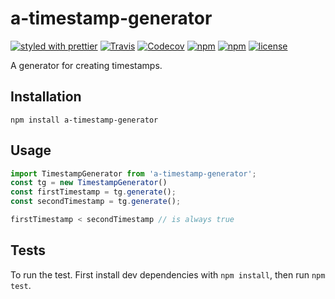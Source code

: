 # a-timestamp-generator

[![styled with prettier](https://img.shields.io/badge/styled_with-prettier-ff69b4.svg)](https://github.com/prettier/prettier)
[![Travis](https://img.shields.io/travis/adorsys/npm-timestamp-generator.svg?style=flat-square)](https://travis-ci.org/adorsys/npm-timestamp-generator/builds/)
[![Codecov](https://img.shields.io/codecov/c/github/adorsys/npm-timestamp-generator.svg?style=flat-square)](https://codecov.io/gh/adorsys/npm-timestamp-generator)
[![npm](https://img.shields.io/npm/v/a-timestamp-generator.svg?style=flat-square)](https://www.npmjs.com/package/a-timestamp-generator)
[![npm](https://img.shields.io/npm/dm/a-timestamp-generator.svg?style=flat-square)](https://www.npmjs.com/package/a-timestamp-generator)
[![license](https://img.shields.io/github/license/adorsys/npm-timestamp-generator.svg?style=flat-square)](https://github.com/adorsys/npm-timestamp-generator/blob/master/LICENSE)

A generator for creating timestamps.

## Installation

````
npm install a-timestamp-generator
````

## Usage

``` js
import TimestampGenerator from 'a-timestamp-generator';
const tg = new TimestampGenerator()
const firstTimestamp = tg.generate();
const secondTimestamp = tg.generate();

firstTimestamp < secondTimestamp // is always true
```

## Tests

To run the test. First install dev dependencies with `npm install`, then run `npm test`.

